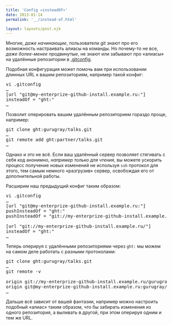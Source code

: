 ```yaml
---
title: 'Config «insteadOf»'
date: 2013-01-14
permalink: '__/instead-of.html'

layout: layouts/post.njk
---
```


Многие, _даже начинающие_, пользователи git знают про его возможность настраивать алиасы на команды. Но почему-то не все, _даже более-менее продвинутые_, не знают или забывают про «алиасы» на удалённые репозитории в [.gitconfig](http://git-scm.com/docs/git-config).

Подобная конфигурация может помочь вам при использовании длинных URL к вашим репозиториям, например такой конфиг:

<pre>
vi .gitconfig
…
[url "git@my-enterprize-github-install.example.ru:"]
insteadOf = "ght:"
…
</pre>

Позволит оперировать вашим удалённым репозиторием гораздо проще, например:

<pre>
git clone ght:gurugray/talks.git
…
git remote add ght:partner/talks.git
…
</pre>

Однако и это не всё. Если ваш удалённый сервер позволяет стягивать с себя код анонимно, _например только для чтения_, вы можете ускорить процесс получение новых изменений не используя `ssh` протокол для этого, тем самым немного «разгрузив» сервер, освобождая его от дополнительной работы.

Расширим наш предыдущий конфиг таким образом:

<pre>
vi .gitconfig
…
[url "git@my-enterprize-github-install.example.ru:"]
pushInsteadOf = "ght:"
pushInsteadOf = "git://my-enterprize-github-install.example.ru/"

[url "git://my-enterprize-github-install.example.ru/"]
insteadOf = "ght:"
…
</pre>

Теперь оперируя с удалёнными репозиториями через `ght:` мы можем на самом деле работать с разными протоколами:

<pre>
git clone ght:gurugray/talks.git
…
git remote -v

origin git://my-enterprize-github-install.example.ru/gurugray/talks.git (fetch)
origin git@my-enterprize-github-install.example.ru:gurugray/talks.git (push)
…
</pre>

Дальше всё зависит от вашей фантазии, например можно настроить подобный «алиас» таким образом, что бы забирать изменения из одного репозитория, а выливать в другой, при этом оперируя одним и тем же URL.

